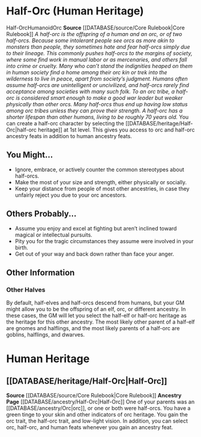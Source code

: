 ﻿---
ability: null
ability_boost: null
ability_flaw: null
hp: null
id: '8'
land_speed: null
language: null
max_speed: null
name: Half-Orc
rarity: null
rus_type_level: null
size: null
source: '[[DATABASE/source/Core Rulebook|Core Rulebook]]'
speed: null
trait: null
type: null
vision: null

---
# Half-Orc (Human Heritage)

<span class="item-trait">Half-Orc</span><span class="item-trait">Humanoid</span><span class="item-trait">Orc</span>
**Source** [[DATABASE/source/Core Rulebook|Core Rulebook]] 
_A half-orc is the offspring of a human and an orc, or of two half-orcs. Because some intolerant people see orcs as more akin to monsters than people, they sometimes hate and fear half-orcs simply due to their lineage. This commonly pushes half-orcs to the margins of society, where some find work in manual labor or as mercenaries, and others fall into crime or cruelty. Many who can’t stand the indignities heaped on them in human society find a home among their orc kin or trek into the wilderness to live in peace, apart from society’s judgment.
 Humans often assume half-orcs are unintelligent or uncivilized, and half-orcs rarely find acceptance among societies with many such folk. To an orc tribe, a half-orc is considered smart enough to make a good war leader but weaker physically than other orcs. Many half-orcs thus end up having low status among orc tribes unless they can prove their strength.
 A half-orc has a shorter lifespan than other humans, living to be roughly 70 years old._
You can create a half-orc character by selecting the [[DATABASE/heritage/Half-Orc|half-orc heritage]] at 1st level. This gives you access to orc and half-orc ancestry feats in addition to human ancestry feats.

## You Might...

* Ignore, embrace, or actively counter the common stereotypes about half-orcs. 
* Make the most of your size and strength, either physically or socially. 
* Keep your distance from people of most other ancestries, in case they unfairly reject you due to your orc ancestors.

## Others Probably...

* Assume you enjoy and excel at fighting but aren’t inclined toward magical or intellectual pursuits. 
* Pity you for the tragic circumstances they assume were involved in your birth. 
* Get out of your way and back down rather than face your anger.

## Other Information

### Other Halves

By default, half-elves and half-orcs descend from humans, but your GM might allow you to be the offspring of an elf, orc, or different ancestry. In these cases, the GM will let you select the half-elf or half-orc heritage as the heritage for this other ancestry. The most likely other parent of a half-elf are gnomes and halflings, and the most likely parents of a half-orc are goblins, halflings, and dwarves.

# Human Heritage

## [[DATABASE/heritage/Half-Orc|Half-Orc]]

**Source** [[DATABASE/source/Core Rulebook|Core Rulebook]] 
**Ancestry Page** [[DATABASE/ancestry/Half-Orc|Half-Orc]]
One of your parents was an [[DATABASE/ancestry/Orc|orc]], or one or both were half-orcs. You have a green tinge to your skin and other indicators of orc heritage. You gain the orc trait, the half-orc trait, and low-light vision. In addition, you can select orc, half-orc, and human feats whenever you gain an ancestry feat.